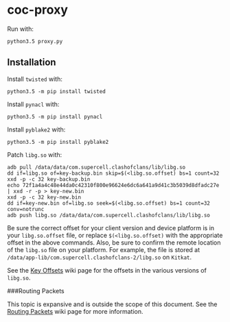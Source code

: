 # coc-proxy

Run with:

    python3.5 proxy.py

## Installation

Install `twisted` with:

    python3.5 -m pip install twisted

Install `pynacl` with:

    python3.5 -m pip install pynacl

Install `pyblake2` with:

    python3.5 -m pip install pyblake2

Patch `libg.so` with:

    adb pull /data/data/com.supercell.clashofclans/lib/libg.so
    dd if=libg.so of=key-backup.bin skip=$(<libg.so.offset) bs=1 count=32
    xxd -p -c 32 key-backup.bin
    echo 72f1a4a4c48e44da0c42310f800e96624e6dc6a641a9d41c3b5039d8dfadc27e | xxd -r -p > key-new.bin
    xxd -p -c 32 key-new.bin
    dd if=key-new.bin of=libg.so seek=$(<libg.so.offset) bs=1 count=32 conv=notrunc
    adb push libg.so /data/data/com.supercell.clashofclans/lib/libg.so

Be sure the correct offset for your client version and device platform is in your `libg.so.offset` file, or replace `$(<libg.so.offset)` with the appropriate offset in the above commands.  Also, be sure to confirm the remote location of the `libg.so` file on your platform.   For example, the file is stored at `/data/app-lib/com.supercell.clashofclans-2/libg.so` on `Kitkat`.

See the [Key Offsets](https://github.com/clugh/coc-proxy/wiki/Key-Offsets) wiki page for the offsets in the various versions of `libg.so`.

###Routing Packets

This topic is expansive and is outside the scope of this document.  See the [Routing Packets](https://github.com/clugh/coc-proxy/wiki/Routing-Packets) wiki page for more information.
